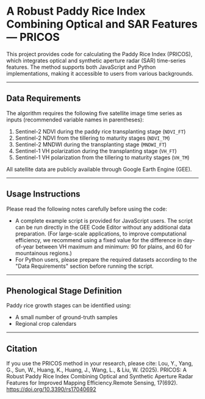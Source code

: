 # A Robust Paddy Rice Index Combining Optical and SAR Features — PRICOS

This project provides code for calculating the Paddy Rice Index (PRICOS), which integrates optical and synthetic aperture radar (SAR) time-series features. The method supports both JavaScript and Python implementations, making it accessible to users from various backgrounds.

---

## Data Requirements

The algorithm requires the following five satellite image time series as inputs (recommended variable names in parentheses):

1. Sentinel-2 NDVI during the paddy rice transplanting stage (`NDVI_FT`)  
2. Sentinel-2 NDVI from the tillering to maturity stages (`NDVI_TM`)  
3. Sentinel-2 MNDWI during the transplanting stage (`MNDWI_FT`)  
4. Sentinel-1 VH polarization during the transplanting stage (`VH_FT`)  
5. Sentinel-1 VH polarization from the tillering to maturity stages (`VH_TM`)  

All satellite data are publicly available through Google Earth Engine (GEE).

---

## Usage Instructions

Please read the following notes carefully before using the code:

- A complete example script is provided for JavaScript users. The script can be run directly in the GEE Code Editor without any additional data preparation. (For large-scale applications, to improve computational efficiency, we recommend using a fixed value for the difference in day-of-year between VH maximum and minimum: 90 for plains, and 60 for mountainous regions.)  
- For Python users, please prepare the required datasets according to the "Data Requirements" section before running the script.

---

## Phenological Stage Definition

Paddy rice growth stages can be identified using:

- A small number of ground-truth samples  
- Regional crop calendars

---

## Citation

If you use the PRICOS method in your research, please cite:
Lou, Y., Yang, G., Sun, W., Huang, K., Huang, J., Wang, L., & Liu, W. (2025). PRICOS: A Robust Paddy Rice Index Combining Optical and Synthetic Aperture Radar Features for Improved Mapping Efficiency.Remote Sensing, 17(692). https://doi.org/10.3390/rs17040692
